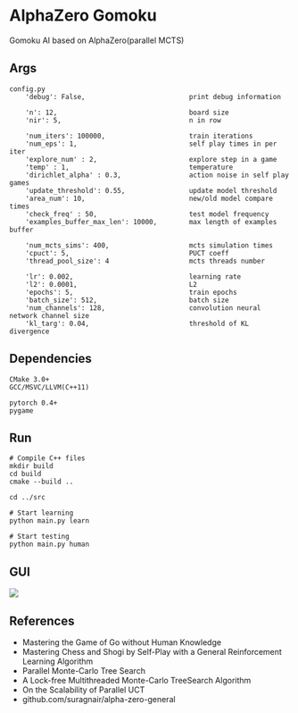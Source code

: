 # AlphaZero Gomoku
Gomoku AI based on AlphaZero(parallel MCTS)

## Args
```
config.py
    'debug': False,                          print debug information

    'n': 12,                                 board size
    'nir': 5,                                n in row

    'num_iters': 100000,                     train iterations
    'num_eps': 1,                            self play times in per iter
    'explore_num' : 2,                       explore step in a game
    'temp' : 1,                              temperature
    'dirichlet_alpha' : 0.3,                 action noise in self play games
    'update_threshold': 0.55,                update model threshold
    'area_num': 10,                          new/old model compare times
    'check_freq' : 50,                       test model frequency
    'examples_buffer_max_len': 10000,        max length of examples buffer

    'num_mcts_sims': 400,                    mcts simulation times
    'cpuct': 5,                              PUCT coeff
    'thread_pool_size': 4                    mcts threads number

    'lr': 0.002,                             learning rate
    'l2': 0.0001,                            L2
    'epochs': 5,                             train epochs
    'batch_size': 512,                       batch size
    'num_channels': 128,                     convolution neural network channel size
    'kl_targ': 0.04,                         threshold of KL divergence
```

## Dependencies
```
CMake 3.0+
GCC/MSVC/LLVM(C++11)

pytorch 0.4+
pygame
```

## Run
```
# Compile C++ files
mkdir build
cd build
cmake --build ..

cd ../src

# Start learning
python main.py learn

# Start testing
python main.py human
```

## GUI
![](https://github.com/hijkzzz/alpha-zero-gomoku/blob/master/gui.png)


## References
* Mastering the Game of Go without Human Knowledge
* Mastering Chess and Shogi by Self-Play with a General Reinforcement Learning Algorithm
* Parallel Monte-Carlo Tree Search
* A Lock-free Multithreaded Monte-Carlo TreeSearch Algorithm
* On the Scalability of Parallel UCT
* github.com/suragnair/alpha-zero-general

